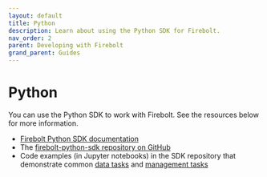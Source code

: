 ```yaml
---
layout: default
title: Python
description: Learn about using the Python SDK for Firebolt. 
nav_order: 2
parent: Developing with Firebolt
grand_parent: Guides
---
```


# Python

You can use the Python SDK to work with Firebolt. See the resources below for more information.

* [Firebolt Python SDK documentation](https://python-sdk.docs.firebolt.io/)
* The [firebolt-python-sdk repository on GitHub](https://github.com/firebolt-db/firebolt-python-sdk)
* Code examples (in Jupyter notebooks) in the SDK repository that demonstrate common [data tasks](https://github.com/firebolt-db/firebolt-python-sdk/blob/main/examples/dbapi.ipynb) and [management tasks](https://github.com/firebolt-db/firebolt-python-sdk/blob/main/examples/management.ipynb)
